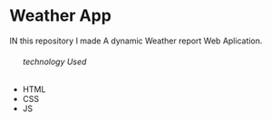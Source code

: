 <h1>Weather App</h1>
<p>IN this repository I made A dynamic Weather report Web Aplication.</p>
<ul>
  <h6>technology Used</h6>
  <li>HTML</li>
  <li>CSS</li>
  <li>JS</li>
<!--   <li>APIkey</li> -->
</ul>
